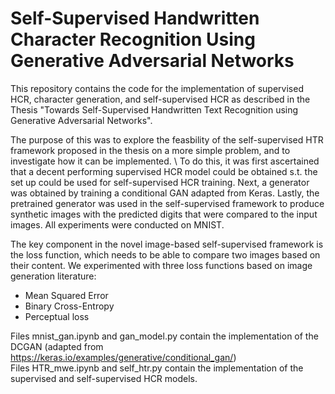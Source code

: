 # Self-Supervised Handwritten Character Recognition Using Generative Adversarial Networks

This repository contains the code for the implementation of supervised HCR, character generation, and self-supervised HCR as described in the Thesis "Towards Self-Supervised Handwritten Text Recognition using Generative Adversarial Networks".

The purpose of this was to explore the feasbility of the self-supervised HTR framework proposed in the thesis on a more simple problem, and to investigate how it can be implemented. \ To do this, it was first ascertained that a decent performing supervised HCR model could be obtained s.t. the set up could be used for self-supervised HCR training. Next, a generator was obtained by training a conditional GAN adapted from Keras. Lastly, the pretrained generator was used in the self-supervised framework to produce synthetic images with the predicted digits that were compared to the input images. All experiments were conducted on MNIST.

The key component in the novel image-based self-supervised framework is the loss function, which needs to be able to compare two images based on their content. We experimented with three loss functions based on image generation literature:
- Mean Squared Error
- Binary Cross-Entropy
- Perceptual loss

Files mnist_gan.ipynb and gan_model.py contain the implementation of the DCGAN (adapted from https://keras.io/examples/generative/conditional_gan/) \
Files HTR_mwe.ipynb and self_htr.py contain the implementation of the supervised and self-supervised HCR models. 
